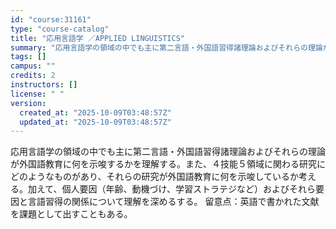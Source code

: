 ```yaml
---
id: "course:31161"
type: "course-catalog"
title: "応用言語学 ／APPLIED LINGUISTICS"
summary: "応用言語学の領域の中でも主に第二言語・外国語習得諸理論およびそれらの理論が外国語教育に何を示唆するかを理解する。また、４技能５領域に関わる研究にどのようなものがあり、それらの研究が外国語教育に何を示唆しているか考える。加えて、個人要因（年齢…"
tags: []
campus: ""
credits: 2
instructors: []
license: " "
version:
  created_at: "2025-10-09T03:48:57Z"
  updated_at: "2025-10-09T03:48:57Z"
---
```


応用言語学の領域の中でも主に第二言語・外国語習得諸理論およびそれらの理論が外国語教育に何を示唆するかを理解する。また、４技能５領域に関わる研究にどのようなものがあり、それらの研究が外国語教育に何を示唆しているか考える。加えて、個人要因（年齢、動機づけ、学習ストラテジなど）およびそれら要因と言語習得の関係について理解を深めるする。 留意点：英語で書かれた文献を課題として出すこともある。
